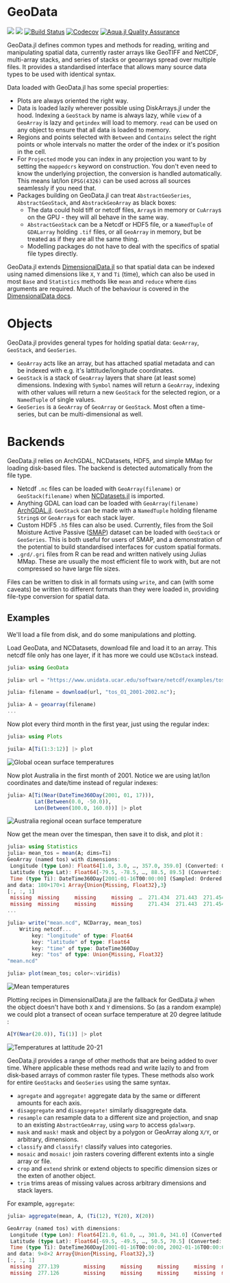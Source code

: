 # GeoData

[![](https://img.shields.io/badge/docs-stable-blue.svg)](https://rafaqz.github.io/GeoData.jl/stable)
[![](https://img.shields.io/badge/docs-dev-blue.svg)](https://rafaqz.github.io/GeoData.jl/dev)
[![Build Status](https://travis-ci.com/rafaqz/GeoData.jl.svg?branch=master)](https://travis-ci.com/rafaqz/GeoData.jl)
[![Codecov](https://codecov.io/gh/rafaqz/GeoData.jl/branch/master/graph/badge.svg)](https://codecov.io/gh/rafaqz/GeoData.jl)
[![Aqua.jl Quality Assurance](https://img.shields.io/badge/Aquajl-%F0%9F%8C%A2-aqua.svg)](https://github.com/JuliaTesting/Aqua.jl)

GeoData.jl defines common types and methods for reading, writing and
manipulating spatial data, currently raster arrays like GeoTIFF and NetCDF,
multi-array stacks, and series of stacks or geoarrays spread over multiple files.
It provides a standardised interface that allows many source data types to be
used with identical syntax.

Data loaded with GeoData.jl has some special properties:

- Plots are always oriented the right way.
- Data is loaded lazily wherever possible using DiskArrays.jl under the hood.
  Indexing a `GeoStack` by name is always lazy, while `view` of a `GeoArray` is
  lazy and `getindex` will load to memory. `read` can be used on any 
  object to ensure that all data is loaded to memory.
- Regions and points selected with `Between` and `Contains` select the right
  points or whole intervals no matter the order of the index or it's position in
  the cell.
- For `Projected` mode you can index in any projection you want to by setting
  the `mappedcrs` keyword on construction. You don't even need to know the
  underlying projection, the conversion is handled automatically. This means
  lat/lon `EPSG(4326)` can be used across all sources seamlessly if you need
  that.
- Packages building on GeoData.jl can treat `AbstractGeoSeries`,
  `AbstractGeoStack`, and `AbstrackGeoArray` as black boxes:
  - The data could hold tiff or netcdf files, `Array`s in memory or `CuArray`s
    on the GPU - they will all behave in the same way.
  - `AbstractGeoStack` can be a Netcdf or HDF5 file, or a `NamedTuple` of
    `GDALarray` holding `.tif` files, or all `GeoArray` in memory, but be
    treated as if they are all the same thing.
  - Modelling packages do not have to deal with the specifics of spatial file
    types directly.

GeoData.jl extends
[DimensionalData.jl](https://github.com/rafaqz/DimensionalData.jl) so that
spatial data can be indexed using named dimensions like `X`, `Y` and `Ti`
(time), which can also be used in most `Base` and `Statistics` methods like
`mean` and `reduce` where `dims` arguments are required. Much of the behaviour
is covered in the [DimensionalData
docs](https://rafaqz.github.io/DimensionalData.jl/stable/).



# Objects

GeoData.jl provides general types for holding spatial data: `GeoArray`,
`GeoStack`, and `GeoSeries`. 

- `GeoArray` acts like an array, but has attached spatial metadata and can be
  indexed with e.g. it's lattitude/longitude coordinates.
- `GeoStack` is a stack of `GeoArray` layers that share (at least some)
  dimensions. Indexing with `Symbol` names will return a `GeoArray`, indexing
  with other values will return a new `GeoStack` for the selected region, or a
  `NamedTuple` of single values.
- `GeoSeries` is a `GeoArray` of `GeoArray` or `GeoStack`. Most often a
  time-series, but can be multi-dimensional as well.


# Backends

GeoData.jl relies on ArchGDAL, NCDatasets, HDF5, and simple MMap for loading
disk-based files. The backend is detected automatically from the file type.

- Netcdf `.nc` files can be loaded with `GeoArray(filename)` or
  `GeoStack(filename)` when
  [NCDatasets.jl](https://github.com/Alexander-Barth/NCDatasets.jl) is imported.
- Anything GDAL can load can be loaded with `GeoArray(filename)`
  [ArchGDAL.jl](https://github.com/yeesian/ArchGDAL.jl). `GeoStack` can be made
  with a `NamedTuple` holding filename `String`s or `GeoArray`s for each stack
  layer.
- Custom HDF5 `.h5` files can also be used. Currently, files from the Soil
  Moisture Active Passive ([SMAP](https://smap.jpl.nasa.gov/)) dataset can be
  loaded with `GeoStack` or `GeoSeries`. This is both useful for users of SMAP,
  and a demonstration of the potential to build standardised interfaces for
  custom spatial formats.
- `.grd/.gri` files from R can be read and written natively using Julias MMap.
  These are usually the most efficient file to work with, but are not compressed
  so have large file sizes.

Files can be written to disk in all formats using `write`, and can (with some
caveats) be written to different formats than they were loaded in, providing
file-type conversion for spatial data.


## Examples

We'll load a file from disk, and do some manipulations and plotting.

Load GeoData, and NCDatasets, download file and load it to 
an array. This netcdf file only has one layer, if it has more we 
could use `NCDstack` instead.

```julia
julia> using GeoData

julia> url = "https://www.unidata.ucar.edu/software/netcdf/examples/tos_O1_2001-2002.nc";

julia> filename = download(url, "tos_O1_2001-2002.nc");

julia> A = geoarray(filename)
...
```

Now plot every third month in the first year, just using the regular index:

```julia
julia> using Plots

juila> A[Ti(1:3:12)] |> plot
```

![Global ocean surface temperatures](https://raw.githubusercontent.com/rafaqz/GeoData.jl/media/four_pane_map.png)

Now plot Australia in the first month of 2001. Notice we are using lat/lon coordinates 
and date/time instead of regular indexes:

```julia
julia> A[Ti(Near(DateTime360Day(2001, 01, 17))), 
         Lat(Between(0.0, -50.0)), 
         Lon(Between(100.0, 160.0))] |> plot
```

![Australia regional ocean surface temperature](https://raw.githubusercontent.com/rafaqz/GeoData.jl/media/aus.png)

Now get the mean over the timespan, then save it to disk, and plot it :

```julia
julia> using Statistics
julia> mean_tos = mean(A; dims=Ti)
GeoArray (named tos) with dimensions:
 Longitude (type Lon): Float64[1.0, 3.0, …, 357.0, 359.0] (Converted: Ordered Regular Intervals)
 Latitude (type Lat): Float64[-79.5, -78.5, …, 88.5, 89.5] (Converted: Ordered Regular Intervals)
 Time (type Ti): DateTime360Day[2001-01-16T00:00:00] (Sampled: Ordered Irregular Points)
and data: 180×170×1 Array{Union{Missing, Float32},3}
[:, :, 1]
 missing  missing     missing     missing  …  271.434  271.443  271.454
 missing  missing     missing     missing     271.434  271.443  271.454
...

julia> write("mean.ncd", NCDarray, mean_tos)
    Writing netcdf...
        key: "longitude" of type: Float64
        key: "latitude" of type: Float64
        key: "time" of type: DateTime360Day
        key: "tos" of type: Union{Missing, Float32}
"mean.ncd"

julia> plot(mean_tos; color=:viridis) 
```

![Mean temperatures](https://raw.githubusercontent.com/rafaqz/GeoData.jl/media/mean.png)

Plotting recipes in DimensionalData.jl are the fallback for GedData.jl when 
the object doesn't have both `X` and `Y` dimensions. So (as a random example) we 
could plot a transect of ocean surface temperature at 20 degree latitude :

```julia
A[Y(Near(20.0)), Ti(1)] |> plot
```

![Temperatures at lattitude 20-21](https://raw.githubusercontent.com/rafaqz/GeoData.jl/media/lat_20.png)


GeoData.jl provides a range of other methods that are being added to over time.
Where applicable these methods read and write lazily to and from disk-based
arrays of common raster file types. These methods also work for entire
`GeoStacks` and `GeoSeries` using the same syntax.

- `agregate` and `aggregate!` aggregate data by the same or different amounts for each axis.
- `disaggregate` and `disaggregate!` similarly disaggregate data.
- `resample` can resample data to a different size and projection, and snap to
    an existing `AbstractGeoArray`, using `warp` to access `gdalwarp`.
- `mask` and `mask!` mask and object by a polygon or GeoArray along `X/Y`, or
    arbitrary, dimensions.
- `classify` and  `classify!` classify values into categories.
- `mosaic` and `mosaic!` join rasters covering different extents into a single
    array or file.
- `crop` and `extend` shrink or extend objects to specific dimension sizes or
    the exten of another object.
- `trim` trims areas of missing values across arbitrary dimensions and stack layers.

For example, `aggregate`:

```julia
julia> aggregate(mean, A, (Ti(12), Y(20), X(20))

GeoArray (named tos) with dimensions:
 Longitude (type Lon): Float64[21.0, 61.0, …, 301.0, 341.0] (Converted: Ordered Regular Intervals)
 Latitude (type Lat): Float64[-69.5, -49.5, …, 50.5, 70.5] (Converted: Ordered Regular Intervals)
 Time (type Ti): DateTime360Day[2001-01-16T00:00:00, 2002-01-16T00:00:00] (Sampled: Ordered Irregular Points)
and data: 9×8×2 Array{Union{Missing, Float32},3}
[:, :, 1]
 missing  277.139        missing     missing     missing     missing  missing  missing
 missing  277.126        missing     missing     missing     missing  missing  missing
```
